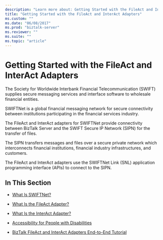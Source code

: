 ```yaml
---
description: "Learn more about: Getting Started with the FileAct and InterAct Adapters"
title: "Getting Started with the FileAct and InterAct Adapters"
ms.custom: ""
ms.date: "06/08/2017"
ms.prod: "biztalk-server"
ms.reviewer: ""
ms.suite: ""
ms.topic: "article"
---
```

# Getting Started with the FileAct and InterAct Adapters
The Society for Worldwide Interbank Financial Telecommunication (SWIFT) supplies secure messaging services and interface software to wholesale financial entities.  
  
 SWIFTNet is a global financial messaging network for secure connectivity between institutions participating in the financial services industry.  
  
 The FileAct and InterAct adapters for SWIFTNet provide connectivity between BizTalk Server and the SWIFT Secure IP Network (SIPN) for the transfer of files.  
  
 The SIPN transfers messages and files over a secure private network which interconnects financial institutions, financial industry infrastructures, and customers.  
  
 The FileAct and InterAct adapters use the SWIFTNet Link (SNL) application programming interface (APIs) to connect to the SIPN.  
  
## In This Section  
  
-   [What Is SWIFTNet?](../../adapters-and-accelerators/fileact-interact/what-is-swiftnet.md)  
  
-   [What Is the FileAct Adapter?](../../adapters-and-accelerators/fileact-interact/what-is-the-fileact-adapter.md)  
  
-   [What Is the InterAct Adapter?](../../adapters-and-accelerators/fileact-interact/what-is-the-interact-adapter.md)  
  
-   [Accessibility for People with Disabilities](../../adapters-and-accelerators/fileact-interact/accessibility-for-people-with-disabilities4.md)  
  
-   [BizTalk FileAct and InterAct Adapters End-to-End Tutorial](../../adapters-and-accelerators/fileact-interact/biztalk-fileact-and-interact-adapters-end-to-end-tutorial.md)
